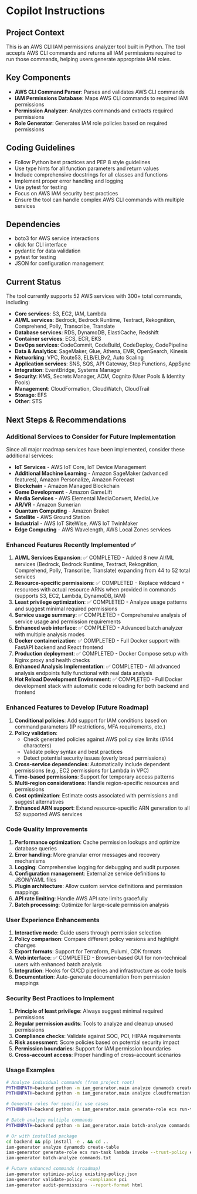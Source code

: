 # Copilot Instructions

<!-- Use this file to provide workspace-specific custom instructions to Copilot. For more details, visit https://code.visualstudio.com/docs/copilot/copilot-customization#_use-a-githubcopilotinstructionsmd-file -->

## Project Context
This is an AWS CLI IAM permissions analyzer tool built in Python. The tool accepts AWS CLI commands and returns all IAM permissions required to run those commands, helping users generate appropriate IAM roles.

## Key Components
- **AWS CLI Command Parser**: Parses and validates AWS CLI commands
- **IAM Permissions Database**: Maps AWS CLI commands to required IAM permissions
- **Permission Analyzer**: Analyzes commands and extracts required permissions
- **Role Generator**: Generates IAM role policies based on required permissions

## Coding Guidelines
- Follow Python best practices and PEP 8 style guidelines
- Use type hints for all function parameters and return values
- Include comprehensive docstrings for all classes and functions
- Implement proper error handling and logging
- Use pytest for testing
- Focus on AWS IAM security best practices
- Ensure the tool can handle complex AWS CLI commands with multiple services

## Dependencies
- boto3 for AWS service interactions
- click for CLI interface
- pydantic for data validation
- pytest for testing
- JSON for configuration management

## Current Status
The tool currently supports 52 AWS services with 300+ total commands, including:
- **Core services**: S3, EC2, IAM, Lambda
- **AI/ML services**: Bedrock, Bedrock Runtime, Textract, Rekognition, Comprehend, Polly, Transcribe, Translate
- **Database services**: RDS, DynamoDB, ElastiCache, Redshift
- **Container services**: ECS, ECR, EKS
- **DevOps services**: CodeCommit, CodeBuild, CodeDeploy, CodePipeline
- **Data & Analytics**: SageMaker, Glue, Athena, EMR, OpenSearch, Kinesis
- **Networking**: VPC, Route53, ELB/ELBv2, Auto Scaling
- **Application services**: SNS, SQS, API Gateway, Step Functions, AppSync
- **Integration**: EventBridge, Systems Manager
- **Security**: KMS, Secrets Manager, ACM, Cognito (User Pools & Identity Pools)
- **Management**: CloudFormation, CloudWatch, CloudTrail
- **Storage**: EFS
- **Other**: STS

## Next Steps & Recommendations

### Additional Services to Consider for Future Implementation
Since all major roadmap services have been implemented, consider these additional services:
- **IoT Services** - AWS IoT Core, IoT Device Management
- **Additional Machine Learning** - Amazon SageMaker (advanced features), Amazon Personalize, Amazon Forecast
- **Blockchain** - Amazon Managed Blockchain
- **Game Development** - Amazon GameLift
- **Media Services** - AWS Elemental MediaConvert, MediaLive
- **AR/VR** - Amazon Sumerian
- **Quantum Computing** - Amazon Braket
- **Satellite** - AWS Ground Station
- **Industrial** - AWS IoT SiteWise, AWS IoT TwinMaker
- **Edge Computing** - AWS Wavelength, AWS Local Zones services

### Enhanced Features Recently Implemented ✅
1. **AI/ML Services Expansion**: ✅ COMPLETED - Added 8 new AI/ML services (Bedrock, Bedrock Runtime, Textract, Rekognition, Comprehend, Polly, Transcribe, Translate) expanding from 44 to 52 total services
2. **Resource-specific permissions**: ✅ COMPLETED - Replace wildcard `*` resources with actual resource ARNs when provided in commands (supports S3, EC2, Lambda, DynamoDB, IAM)
3. **Least privilege optimization**: ✅ COMPLETED - Analyze usage patterns and suggest minimal required permissions
4. **Service usage summary**: ✅ COMPLETED - Comprehensive analysis of service usage and permission requirements
5. **Enhanced web interface**: ✅ COMPLETED - Advanced batch analyzer with multiple analysis modes
6. **Docker containerization**: ✅ COMPLETED - Full Docker support with FastAPI backend and React frontend
7. **Production deployment**: ✅ COMPLETED - Docker Compose setup with Nginx proxy and health checks
8. **Enhanced Analysis Implementation**: ✅ COMPLETED - All advanced analysis endpoints fully functional with real data analysis
9. **Hot Reload Development Environment**: ✅ COMPLETED - Full Docker development stack with automatic code reloading for both backend and frontend

### Enhanced Features to Develop (Future Roadmap)
1. **Conditional policies**: Add support for IAM conditions based on command parameters (IP restrictions, MFA requirements, etc.)
2. **Policy validation**:
   - Check generated policies against AWS policy size limits (6144 characters)
   - Validate policy syntax and best practices
   - Detect potential security issues (overly broad permissions)
3. **Cross-service dependencies**: Automatically include dependent permissions (e.g., EC2 permissions for Lambda in VPC)
4. **Time-based permissions**: Support for temporary access patterns
5. **Multi-region considerations**: Handle region-specific resources and permissions
6. **Cost optimization**: Estimate costs associated with permissions and suggest alternatives
7. **Enhanced ARN support**: Extend resource-specific ARN generation to all 52 supported AWS services

### Code Quality Improvements
1. **Performance optimization**: Cache permission lookups and optimize database queries
2. **Error handling**: More granular error messages and recovery mechanisms
3. **Logging**: Comprehensive logging for debugging and audit purposes
4. **Configuration management**: Externalize service definitions to JSON/YAML files
5. **Plugin architecture**: Allow custom service definitions and permission mappings
6. **API rate limiting**: Handle AWS API rate limits gracefully
7. **Batch processing**: Optimize for large-scale permission analysis

### User Experience Enhancements
1. **Interactive mode**: Guide users through permission selection
2. **Policy comparison**: Compare different policy versions and highlight changes
3. **Export formats**: Support for Terraform, Pulumi, CDK formats
4. **Web interface**: ✅ COMPLETED - Browser-based GUI for non-technical users with enhanced batch analysis
5. **Integration**: Hooks for CI/CD pipelines and infrastructure as code tools
6. **Documentation**: Auto-generate documentation from permission mappings

### Security Best Practices to Implement
1. **Principle of least privilege**: Always suggest minimal required permissions
2. **Regular permission audits**: Tools to analyze and cleanup unused permissions
3. **Compliance checks**: Validate against SOC, PCI, HIPAA requirements
4. **Risk assessment**: Score policies based on potential security impact
5. **Permission boundaries**: Support for IAM permission boundaries
6. **Cross-account access**: Proper handling of cross-account scenarios

### Usage Examples
```bash
# Analyze individual commands (from project root)
PYTHONPATH=backend python -m iam_generator.main analyze dynamodb create-table
PYTHONPATH=backend python -m iam_generator.main analyze cloudformation create-stack

# Generate roles for specific use cases
PYTHONPATH=backend python -m iam_generator.main generate-role ecs run-task lambda invoke --trust-policy ecs

# Batch analyze multiple commands
PYTHONPATH=backend python -m iam_generator.main batch-analyze commands.txt

# Or with installed package
cd backend && pip install -e . && cd ..
iam-generator analyze dynamodb create-table
iam-generator generate-role ecs run-task lambda invoke --trust-policy ecs
iam-generator batch-analyze commands.txt

# Future enhanced commands (roadmap)
iam-generator optimize-policy existing-policy.json
iam-generator validate-policy --compliance pci
iam-generator audit-permissions --report-format html
```
